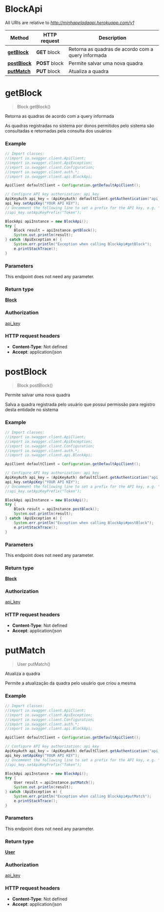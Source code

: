 # BlockApi

All URIs are relative to *http://minhapeladaapi.herokuapp.com/v1*

Method | HTTP request | Description
------------- | ------------- | -------------
[**getBlock**](BlockApi.md#getBlock) | **GET** block | Retorna as quadras de acordo com a query informada
[**postBlock**](BlockApi.md#postBlock) | **POST** block | Permite salvar uma nova quadra
[**putMatch**](BlockApi.md#putMatch) | **PUT** block | Atualiza a quadra


<a name="getBlock"></a>
# **getBlock**
> Block getBlock()

Retorna as quadras de acordo com a query informada

As quadras registradas no sistema por donos permitidos pelo sistema são consultadas e retornadas pela consulta dos usuários

### Example
```java
// Import classes:
//import io.swagger.client.ApiClient;
//import io.swagger.client.ApiException;
//import io.swagger.client.Configuration;
//import io.swagger.client.auth.*;
//import io.swagger.client.api.BlockApi;

ApiClient defaultClient = Configuration.getDefaultApiClient();

// Configure API key authorization: api_key
ApiKeyAuth api_key = (ApiKeyAuth) defaultClient.getAuthentication("api_key");
api_key.setApiKey("YOUR API KEY");
// Uncomment the following line to set a prefix for the API key, e.g. "Token" (defaults to null)
//api_key.setApiKeyPrefix("Token");

BlockApi apiInstance = new BlockApi();
try {
    Block result = apiInstance.getBlock();
    System.out.println(result);
} catch (ApiException e) {
    System.err.println("Exception when calling BlockApi#getBlock");
    e.printStackTrace();
}
```

### Parameters
This endpoint does not need any parameter.

### Return type

[**Block**](Block.md)

### Authorization

[api_key](../README.md#api_key)

### HTTP request headers

 - **Content-Type**: Not defined
 - **Accept**: application/json

<a name="postBlock"></a>
# **postBlock**
> Block postBlock()

Permite salvar uma nova quadra

Salva a quadra registrada pelo usuário que possui permissão para registro desta entidade no sistema

### Example
```java
// Import classes:
//import io.swagger.client.ApiClient;
//import io.swagger.client.ApiException;
//import io.swagger.client.Configuration;
//import io.swagger.client.auth.*;
//import io.swagger.client.api.BlockApi;

ApiClient defaultClient = Configuration.getDefaultApiClient();

// Configure API key authorization: api_key
ApiKeyAuth api_key = (ApiKeyAuth) defaultClient.getAuthentication("api_key");
api_key.setApiKey("YOUR API KEY");
// Uncomment the following line to set a prefix for the API key, e.g. "Token" (defaults to null)
//api_key.setApiKeyPrefix("Token");

BlockApi apiInstance = new BlockApi();
try {
    Block result = apiInstance.postBlock();
    System.out.println(result);
} catch (ApiException e) {
    System.err.println("Exception when calling BlockApi#postBlock");
    e.printStackTrace();
}
```

### Parameters
This endpoint does not need any parameter.

### Return type

[**Block**](Block.md)

### Authorization

[api_key](../README.md#api_key)

### HTTP request headers

 - **Content-Type**: Not defined
 - **Accept**: application/json

<a name="putMatch"></a>
# **putMatch**
> User putMatch()

Atualiza a quadra

Permite a atualização da quadra pelo usuário que criou a mesma

### Example
```java
// Import classes:
//import io.swagger.client.ApiClient;
//import io.swagger.client.ApiException;
//import io.swagger.client.Configuration;
//import io.swagger.client.auth.*;
//import io.swagger.client.api.BlockApi;

ApiClient defaultClient = Configuration.getDefaultApiClient();

// Configure API key authorization: api_key
ApiKeyAuth api_key = (ApiKeyAuth) defaultClient.getAuthentication("api_key");
api_key.setApiKey("YOUR API KEY");
// Uncomment the following line to set a prefix for the API key, e.g. "Token" (defaults to null)
//api_key.setApiKeyPrefix("Token");

BlockApi apiInstance = new BlockApi();
try {
    User result = apiInstance.putMatch();
    System.out.println(result);
} catch (ApiException e) {
    System.err.println("Exception when calling BlockApi#putMatch");
    e.printStackTrace();
}
```

### Parameters
This endpoint does not need any parameter.

### Return type

[**User**](User.md)

### Authorization

[api_key](../README.md#api_key)

### HTTP request headers

 - **Content-Type**: Not defined
 - **Accept**: application/json

